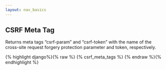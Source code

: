 ```yaml
---
layout: nav_basics
---
```


<h2 class="section-title">CSRF Meta Tag</h2>

Returns meta tags “csrf-param” and “csrf-token” with the name of the cross-site request forgery protection parameter and token, respectively.

<div class="panel">
  <div class="panel-body">
    {% highlight django%}{% raw %}
      {% csrf_meta_tags %}
    {% endraw %}{% endhighlight %}
  </div>
</div>